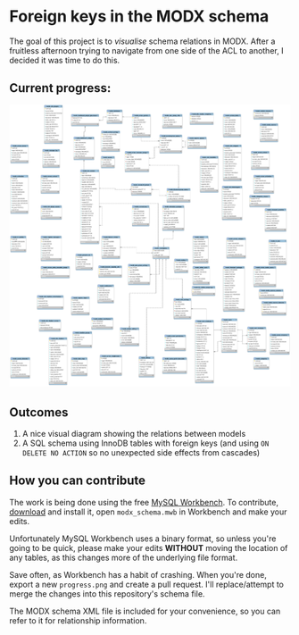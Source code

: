 # Foreign keys in the MODX schema

The goal of this project is to _visualise_ schema relations in MODX. After a fruitless afternoon trying to navigate from one side of the ACL to another, I decided it was time to do this.

## Current progress:
![Foreign Key Progress](progress.png)

## Outcomes

1. A nice visual diagram showing the relations between models
2. A SQL schema using InnoDB tables with foreign keys (and using `ON DELETE NO ACTION` so no unexpected side effects from cascades)

## How you can contribute
The work is being done using the free [MySQL Workbench](http://dev.mysql.com/downloads/workbench/). To contribute, [download](http://dev.mysql.com/downloads/workbench/) and install it, open `modx_schema.mwb` in Workbench and make your edits.

Unfortunately MySQL Workbench uses a binary format, so unless you're going to be quick, please make your edits **WITHOUT** moving the location of any tables, as this changes more of the underlying file format.

Save often, as Workbench has a habit of crashing. When you're done, export a new `progress.png` and create a pull request. I'll replace/attempt to merge the changes into this repository's schema file.

The MODX schema XML file is included for your convenience, so you can refer to it for relationship information.
